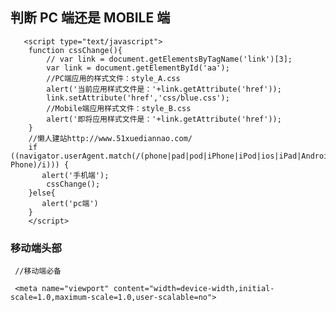 ## 判断 PC 端还是 MOBILE 端 ##
  
       <script type="text/javascript">
        function cssChange(){
            // var link = document.getElementsByTagName('link')[3];
            var link = document.getElementById('aa');
            //PC端应用的样式文件：style_A.css
            alert('当前应用样式文件是：'+link.getAttribute('href'));
            link.setAttribute('href','css/blue.css');
            //Mobile端应用样式文件：style_B.css
            alert('即将应用样式文件是：'+link.getAttribute('href'));
        }
        //懒人建站http://www.51xuediannao.com/
        if    ((navigator.userAgent.match(/(phone|pad|pod|iPhone|iPod|ios|iPad|Android|Mobile|BlackBerry|IEMobile|MQQBrowser|JUC|Fennec|wOSBrowser|BrowserNG|WebOS|Symbian|Windows Phone)/i))) {
           alert('手机端');
            cssChange(); 
        }else{
           alert('pc端')
        }
        </script>
      
### 移动端头部 ###

     //移动端必备

     <meta name="viewport" content="width=device-width,initial-scale=1.0,maximum-scale=1.0,user-scalable=no">
